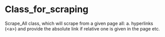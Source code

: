 # Class_for_scraping
Scrape_All class, which will scrape from a given page all: a. hyperlinks (&lt;a>) and provide the absolute link if relative one is given in the page etc.
